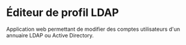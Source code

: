 # Éditeur de profil LDAP

Application web permettant de modifier des comptes utilisateurs d'un annuaire LDAP ou Active Directory.